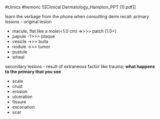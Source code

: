 #clinics #hemonc 
![[Clinical Dermatology_Hampton_PPT (1).pdf]]

learn the verbage from the phone when consulting derm
recall: 
primary lesions - original lesion 
- macule, flat like a mole(<1.0 cm) =>>>> patch (1.0+)
- papule -?>>> plaque
- vesicle ->>> bulla 
- nodule ->>> tumor
- pustule 
- wheal 

secondary lesions - result of extraneous factor like trauma; **what happens to the primary that you see** 
- scale
- crust
- erosion
- ulceration
- fissure
- excoriation
- scar


